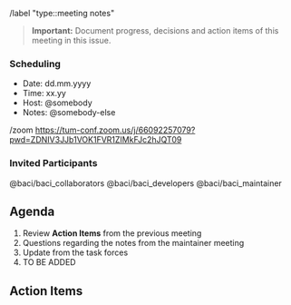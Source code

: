 <!-- Set default label -->
/label "type::meeting notes"

<!-- Set the following issue title: "4C Developer Meeting on dd.mm.yyyy" -->

> **Important:** Document progress, decisions and action items of this meeting in this issue.

<!-- Date of the meeting -->
### Scheduling

- Date: dd.mm.yyyy
- Time: xx.yy
- Host: @somebody
- Notes: @somebody-else

/zoom https://tum-conf.zoom.us/j/66092257079?pwd=ZDNIV3JJb1VOK1FVR1ZIMkFJc2hJQT09

<!-- List of participants -->

### Invited Participants
@baci/baci_collaborators @baci/baci_developers @baci/baci_maintainer

## Agenda
<!-- Team members can add items to the agenda before the meeting.          -->

1. Review **Action Items** from the previous meeting <!-- Link to previous meeting -->
1. Questions regarding the notes from the maintainer meeting
1. Update from the task forces
1. TO BE ADDED

## Action Items

<!-- These are to be filled out during the meeting so we can remember what -->
<!-- we need to do over the coming sprint.  Be sure to @mention at least   -->
<!-- one team member who will be addressing the action item.               -->

<!-- If taken care of, mark action items as completed.                     -->

<!--
- [ ] Something @somebody
- [ ] INSERT
- [ ] ITEMS
- [ ] HERE
-->
